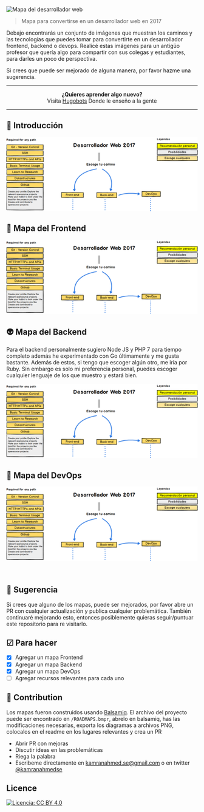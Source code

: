 ![Mapa del desarrollador web](http://i.imgur.com/GyvcunJ.png)

> Mapa para convertirse en un desarrollador web en 2017

Debajo encontrarás un conjunto de imágenes que muestran los caminos y las tecnologías que puedes tomar para convertirte en un desarrollador frontend, backend o devops. Realicé estas imágenes para un antigüo profesor que quería algo para compartir con sus colegas y estudiantes, para darles un poco de perspectiva.

Si crees que puede ser mejorado de alguna manera, por favor hazme una sugerencia.

***

<p align="center"><b> ¿Quieres aprender algo nuevo?</b><br>Visita <a href="http://hugobots.com">Hugobots</a> Donde le enseño a la gente</p>

***

## 🚀 Introducción

![](img/Introduction.png)

## 🎨 Mapa del Frontend

![](img/Introduction.png)

## 👽 Mapa del Backend

Para el backend personalmente sugiero Node JS y PHP 7 para tiempo completo además he experimentado con Go últimamente y me gusta bastante. Además de estos, si tengo que escoger algún otro, me iría por Ruby. Sin embargo es solo mi preferencia personal, puedes escoger cualquier lenguaje de los que muestro y estará bien.

![](img/Introduction.png)

## 👷 Mapa del DevOps

![](img/Introduction.png)

<br>

## 🚦 Sugerencia

Si crees que alguno de los mapas, puede ser mejorados, por favor abre un PR con cualquier actualización y publica cualquier problemática. También continuaré mejorando esto, entonces posiblemente quieras seguir/puntuar este repositorio para re visitarlo.

## ☑ Para hacer

- [X] Agregar un mapa Frontend
- [X] Agregar un mapa Backend
- [X] Agregar un mapa DevOps
- [ ] Agregar recursos relevantes para cada uno

## 👬 Contribution

Los mapas fueron construidos usando [Balsamiq](https://balsamiq.com/products/mockups/). El archivo del proyecto puede ser encontrado en  `/ROADMAPS.bmpr`, abrelo en balsamiq, has las modificaciones necesarias, exporta los diagramas a archivos PNG, colocalos en el readme en los lugares relevantes y crea un PR

- Abrir PR con mejoras
- Discutir ideas en las problemáticas
- Riega la palabra
- Escribeme directamente en  kamranahmed.se@gmail.com o en twitter [@kamranahmedse](http://twitter.com/kamranahmedse)

## Licence

[![Licencia: CC BY 4.0](https://img.shields.io/badge/License-CC%20BY%204.0-lightgrey.svg)](https://creativecommons.org/licenses/by/4.0/)
